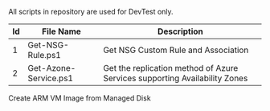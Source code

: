 All scripts in repository are used for DevTest only.


| Id | File Name | Description |
| - | - | - |
| 1 | Get-NSG-Rule.ps1 | Get NSG Custom Rule and Association |
| 2 | Get-Azone-Service.ps1 | Get the replication method of Azure Services supporting Availability Zones |

Create ARM VM Image from Managed Disk
